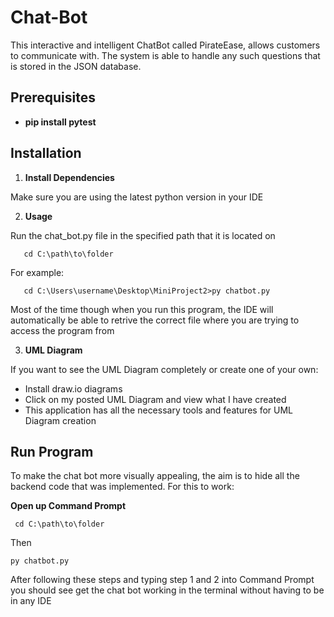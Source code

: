 # Chat-Bot
This interactive and intelligent ChatBot called PirateEase, allows customers to communicate with. The system is able to handle any such questions that is stored in the JSON database.

## Prerequisites
  
- **pip install pytest**

## Installation

1. **Install Dependencies**

Make sure you are using the latest python version in your IDE 

2. **Usage**

Run the chat_bot.py file in the specified path that it is located on

```Command Prompt
   cd C:\path\to\folder
```

For example:

```Command Prompt
   cd C:\Users\username\Desktop\MiniProject2>py chatbot.py
```

Most of the time though when you run this program, the IDE will automatically be able to retrive the correct file where you are trying to access the program from

3. **UML Diagram**

If you want to see the UML Diagram completely or create one of your own:

   - Install draw.io diagrams
   - Click on my posted UML Diagram and view what I have created
   - This application has all the necessary tools and features for UML Diagram creation

## Run Program

To make the chat bot more visually appealing, the aim is to hide all the backend code that was implemented. For this to work: 

**Open up Command Prompt** 

```Command Prompt -> Step 1
 cd C:\path\to\folder 
```

Then

```Command Prompt -> Step 2
py chatbot.py
```

After following these steps and typing step 1 and 2 into Command Prompt you should see get the chat bot working in the terminal without having to be in any IDE
